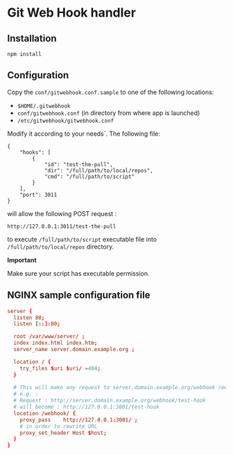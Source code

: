 # Git Web Hook handler

## Installation

```
npm install
```

## Configuration

Copy the `conf/gitwebhook.conf.sample` to one of the following locations:

 - `$HOME/.gitwebhook`
 - `conf/gitwebhook.conf` (in directory from where app is launched)
 - `/etc/gitwebhook/gitwebhook.conf`

Modify it according to your needs`. The following file:

```
{
    "hooks": [
        {
            "id": "test-the-pull",
            "dir": "/full/path/to/local/repos",
            "cmd": "/full/path/to/script"
        }
    ],
    "port": 3011
}
```

will allow the following POST request :

```
http://127.0.0.1:3011/test-the-pull
```

to execute `/full/path/to/script` executable file into `/full/path/to/local/repos` directory.

**Important** 

Make sure your script has executable permission.

## NGINX sample configuration file

```conf
server {
  listen 80;
  listen [::]:80;

  root /var/www/server/ ;
  index index.html index.htm;
  server_name server.domain.example.org ;

  location / {
    try_files $uri $uri/ =404;
  }
  
  # This will make any request to server.domain.example.org/webhook rewritten
  # e.g. :
  # Request : http://server.domain.example.org/webhook/test-hook
  # will become : http://127.0.0.1:3001/test-hook
  location /webhook/ {
    proxy_pass    http://127.0.0.1:3001/ ;
    # in order to rewrite URL
    proxy_set_header Host $host;
  }    
}
```